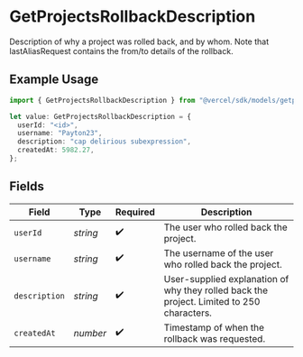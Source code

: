 # GetProjectsRollbackDescription

Description of why a project was rolled back, and by whom. Note that lastAliasRequest contains the from/to details of the rollback.

## Example Usage

```typescript
import { GetProjectsRollbackDescription } from "@vercel/sdk/models/getprojectsop.js";

let value: GetProjectsRollbackDescription = {
  userId: "<id>",
  username: "Payton23",
  description: "cap delirious subexpression",
  createdAt: 5982.27,
};
```

## Fields

| Field                                                                                     | Type                                                                                      | Required                                                                                  | Description                                                                               |
| ----------------------------------------------------------------------------------------- | ----------------------------------------------------------------------------------------- | ----------------------------------------------------------------------------------------- | ----------------------------------------------------------------------------------------- |
| `userId`                                                                                  | *string*                                                                                  | :heavy_check_mark:                                                                        | The user who rolled back the project.                                                     |
| `username`                                                                                | *string*                                                                                  | :heavy_check_mark:                                                                        | The username of the user who rolled back the project.                                     |
| `description`                                                                             | *string*                                                                                  | :heavy_check_mark:                                                                        | User-supplied explanation of why they rolled back the project. Limited to 250 characters. |
| `createdAt`                                                                               | *number*                                                                                  | :heavy_check_mark:                                                                        | Timestamp of when the rollback was requested.                                             |